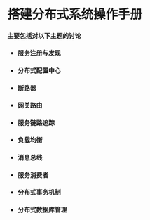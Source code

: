 # 搭建分布式系统操作手册

#### 主要包括对以下主题的讨论

* #### 服务注册与发现
* #### 分布式配置中心
* #### 断路器
* #### 网关路由
* #### 服务链路追踪
* #### 负载均衡
* #### 消息总线
* #### 服务消费者
* #### 分布式事务机制
* #### 分布式数据库管理




